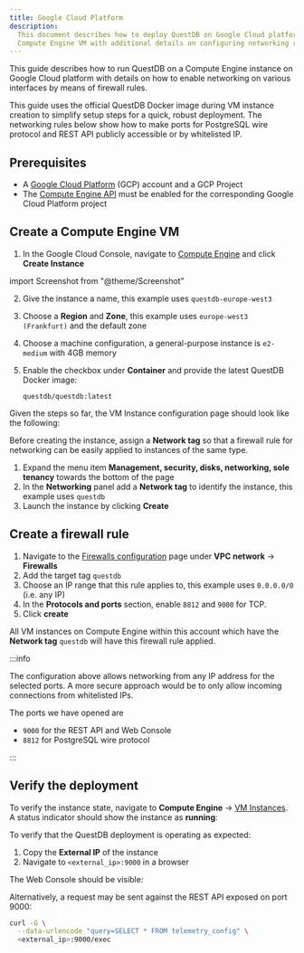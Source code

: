 ```yaml
---
title: Google Cloud Platform
description:
  This document describes how to deploy QuestDB on Google Cloud platform using a
  Compute Engine VM with additional details on configuring networking rules
---
```


This guide describes how to run QuestDB on a Compute Engine instance on Google
Cloud platform with details on how to enable networking on various interfaces by
means of firewall rules.

This guide uses the official QuestDB Docker image during VM instance creation to
simplify setup steps for a quick, robust deployment. The networking rules below
show how to make ports for PostgreSQL wire protocol and REST API publicly
accessible or by whitelisted IP.

## Prerequisites

- A [Google Cloud Platform](https://console.cloud.google.com/getting-started)
  (GCP) account and a GCP Project
- The
  [Compute Engine API](https://console.cloud.google.com/apis/api/compute.googleapis.com)
  must be enabled for the corresponding Google Cloud Platform project

## Create a Compute Engine VM

1. In the Google Cloud Console, navigate to
   [Compute Engine](https://console.cloud.google.com/compute/instances) and
   click **Create Instance**

import Screenshot from "@theme/Screenshot"

<Screenshot
  alt="The Create Instance wizard on Google Cloud platform"
  height={598}
  src="/img/guides/google-cloud-platform/create-instance.png"
  width={650}
/>

2. Give the instance a name, this example uses `questdb-europe-west3`
3. Choose a **Region** and **Zone**, this example uses
   `europe-west3 (Frankfurt)` and the default zone
4. Choose a machine configuration, a general-purpose instance is `e2-medium`
   with 4GB memory
5. Enable the checkbox under **Container** and provide the latest QuestDB Docker
   image:

   ```text
   questdb/questdb:latest
   ```

Given the steps so far, the VM Instance configuration page should look like the
following:

<Screenshot
  alt="Deploying a QuestDB instance via Docker on Google Cloud Platform Compute Engine"
  height={695}
  src="/img/guides/google-cloud-platform/create-vm.png"
  width={650}
/>

Before creating the instance, assign a **Network tag** so that a firewall rule
for networking can be easily applied to instances of the same type.

1. Expand the menu item **Management, security, disks, networking, sole
   tenancy** towards the bottom of the page
2. In the **Networking** panel add a **Network tag** to identify the instance,
   this example uses `questdb`
3. Launch the instance by clicking **Create**

<Screenshot
  alt="Applying a Network tag to a Compute Engine VM Instance on Google Cloud Platform"
  height={610}
  src="/img/guides/google-cloud-platform/add-network-tag.png"
  width={650}
/>

## Create a firewall rule

1. Navigate to the
   [Firewalls configuration](https://console.cloud.google.com/networking/firewalls)
   page under **VPC network** -> **Firewalls**
2. Add the target tag `questdb`
3. Choose an IP range that this rule applies to, this example uses `0.0.0.0/0`
   (i.e. any IP)
4. In the **Protocols and ports** section, enable `8812` and `9000` for TCP.
5. Click **create**

<Screenshot
  alt="Creating a firewall rule in for VPC networking on Google Cloud Platform"
  height={654}
  src="/img/guides/google-cloud-platform/firewall-rules.png"
  width={650}
/>

All VM instances on Compute Engine within this account which have the **Network
tag** `questdb` will have this firewall rule applied.

:::info

The configuration above allows networking from any IP address for the selected
ports. A more secure approach would be to only allow incoming connections from
whitelisted IPs.

The ports we have opened are

- `9000` for the REST API and Web Console
- `8812` for PostgreSQL wire protocol

:::

## Verify the deployment

To verify the instance state, navigate to **Compute Engine** ->
[VM Instances](https://console.cloud.google.com/compute/instances). A status
indicator should show the instance as **running**:

<Screenshot
  alt="A QuestDB instance running on Google Cloud Platform showing a success status indicator"
  height={186}
  src="/img/guides/google-cloud-platform/instance-available.png"
  width={650}
/>

To verify that the QuestDB deployment is operating as expected:

1. Copy the **External IP** of the instance
2. Navigate to `<external_ip>:9000` in a browser

The Web Console should be visible:

<Screenshot
  alt="The QuestDB Web Console running on a VM instance on Google Cloud Platform"
  height={405}
  src="/img/guides/google-cloud-platform/gcp-portal.png"
  width={650}
/>

Alternatively, a request may be sent against the REST API exposed on port 9000:

```bash
curl -G \
  --data-urlencode "query=SELECT * FROM telemetry_config" \
  <external_ip>:9000/exec
```
